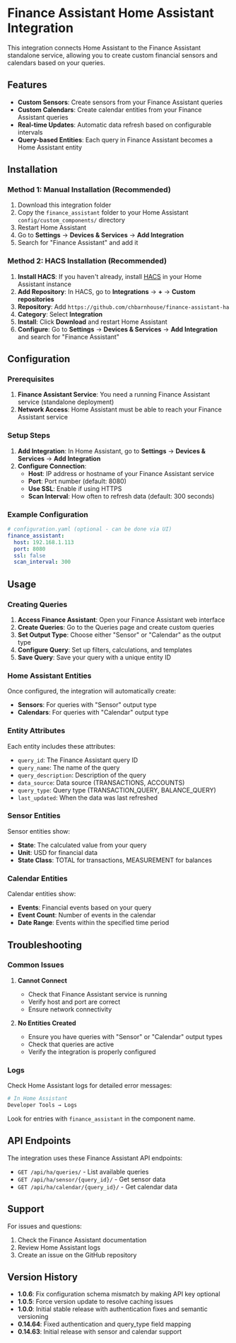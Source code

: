# Finance Assistant Home Assistant Integration

This integration connects Home Assistant to the Finance Assistant standalone service, allowing you to create custom financial sensors and calendars based on your queries.

## Features

- **Custom Sensors**: Create sensors from your Finance Assistant queries
- **Custom Calendars**: Create calendar entities from your Finance Assistant queries
- **Real-time Updates**: Automatic data refresh based on configurable intervals
- **Query-based Entities**: Each query in Finance Assistant becomes a Home Assistant entity

## Installation

### Method 1: Manual Installation (Recommended)

1. Download this integration folder
2. Copy the `finance_assistant` folder to your Home Assistant `config/custom_components/` directory
3. Restart Home Assistant
4. Go to **Settings** → **Devices & Services** → **Add Integration**
5. Search for "Finance Assistant" and add it

### Method 2: HACS Installation (Recommended)

1. **Install HACS**: If you haven't already, install [HACS](https://hacs.xyz/) in your Home Assistant instance
2. **Add Repository**: In HACS, go to **Integrations** → **+** → **Custom repositories**
3. **Repository**: Add `https://github.com/chbarnhouse/finance-assistant-ha`
4. **Category**: Select **Integration**
5. **Install**: Click **Download** and restart Home Assistant
6. **Configure**: Go to **Settings** → **Devices & Services** → **Add Integration** and search for "Finance Assistant"

## Configuration

### Prerequisites

1. **Finance Assistant Service**: You need a running Finance Assistant service (standalone deployment)
2. **Network Access**: Home Assistant must be able to reach your Finance Assistant service

### Setup Steps

1. **Add Integration**: In Home Assistant, go to **Settings** → **Devices & Services** → **Add Integration**
2. **Configure Connection**:
   - **Host**: IP address or hostname of your Finance Assistant service
   - **Port**: Port number (default: 8080)
   - **Use SSL**: Enable if using HTTPS
   - **Scan Interval**: How often to refresh data (default: 300 seconds)

### Example Configuration

```yaml
# configuration.yaml (optional - can be done via UI)
finance_assistant:
  host: 192.168.1.113
  port: 8080
  ssl: false
  scan_interval: 300
```

## Usage

### Creating Queries

1. **Access Finance Assistant**: Open your Finance Assistant web interface
2. **Create Queries**: Go to the Queries page and create custom queries
3. **Set Output Type**: Choose either "Sensor" or "Calendar" as the output type
4. **Configure Query**: Set up filters, calculations, and templates
5. **Save Query**: Save your query with a unique entity ID

### Home Assistant Entities

Once configured, the integration will automatically create:

- **Sensors**: For queries with "Sensor" output type
- **Calendars**: For queries with "Calendar" output type

### Entity Attributes

Each entity includes these attributes:

- `query_id`: The Finance Assistant query ID
- `query_name`: The name of the query
- `query_description`: Description of the query
- `data_source`: Data source (TRANSACTIONS, ACCOUNTS)
- `query_type`: Query type (TRANSACTION_QUERY, BALANCE_QUERY)
- `last_updated`: When the data was last refreshed

### Sensor Entities

Sensor entities show:

- **State**: The calculated value from your query
- **Unit**: USD for financial data
- **State Class**: TOTAL for transactions, MEASUREMENT for balances

### Calendar Entities

Calendar entities show:

- **Events**: Financial events based on your query
- **Event Count**: Number of events in the calendar
- **Date Range**: Events within the specified time period

## Troubleshooting

### Common Issues

1. **Cannot Connect**

   - Check that Finance Assistant service is running
   - Verify host and port are correct
   - Ensure network connectivity

2. **No Entities Created**
   - Ensure you have queries with "Sensor" or "Calendar" output types
   - Check that queries are active
   - Verify the integration is properly configured

### Logs

Check Home Assistant logs for detailed error messages:

```bash
# In Home Assistant
Developer Tools → Logs
```

Look for entries with `finance_assistant` in the component name.

## API Endpoints

The integration uses these Finance Assistant API endpoints:

- `GET /api/ha/queries/` - List available queries
- `GET /api/ha/sensor/{query_id}/` - Get sensor data
- `GET /api/ha/calendar/{query_id}/` - Get calendar data

## Support

For issues and questions:

1. Check the Finance Assistant documentation
2. Review Home Assistant logs
3. Create an issue on the GitHub repository

## Version History

- **1.0.6**: Fix configuration schema mismatch by making API key optional
- **1.0.5**: Force version update to resolve caching issues
- **1.0.0**: Initial stable release with authentication fixes and semantic versioning
- **0.14.64**: Fixed authentication and query_type field mapping
- **0.14.63**: Initial release with sensor and calendar support
